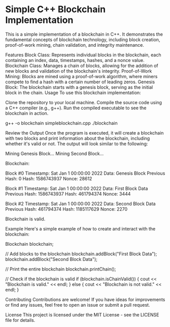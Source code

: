 # Simple C++ Blockchain Implementation

This is a simple implementation of a blockchain in C++. It demonstrates the fundamental concepts of blockchain technology, including block creation, proof-of-work mining, chain validation, and integrity maintenance.

Features
Block Class: Represents individual blocks in the blockchain, each containing an index, data, timestamps, hashes, and a nonce value.
Blockchain Class: Manages a chain of blocks, allowing for the addition of new blocks and validation of the blockchain's integrity.
Proof-of-Work Mining: Blocks are mined using a proof-of-work algorithm, where miners compete to find a hash with a certain number of leading zeros.
Genesis Block: The blockchain starts with a genesis block, serving as the initial block in the chain.
Usage
To use this blockchain implementation:

Clone the repository to your local machine.
Compile the source code using a C++ compiler (e.g., g++).
Run the compiled executable to see the blockchain in action.

g++ -o blockchain simpleblockchain.cpp
./blockchain

Review the Output
Once the program is executed, it will create a blockchain with two blocks and print information about the blockchain, including whether it's valid or not. The output will look similar to the following:

Mining Genesis Block...
Mining Second Block...

Blockchain:

Block #0
Timestamp: Sat Jan  1 00:00:00 2022
Data: Genesis Block
Previous Hash: 0
Hash: 1586743937
Nonce: 28612

Block #1
Timestamp: Sat Jan  1 00:00:00 2022
Data: First Block Data
Previous Hash: 1586743937
Hash: 461794374
Nonce: 3444

Block #2
Timestamp: Sat Jan  1 00:00:00 2022
Data: Second Block Data
Previous Hash: 461794374
Hash: 1185117629
Nonce: 2270

Blockchain is valid.

Example
Here's a simple example of how to create and interact with the blockchain:

Blockchain blockchain;

// Add blocks to the blockchain
blockchain.addBlock("First Block Data");
blockchain.addBlock("Second Block Data");

// Print the entire blockchain
blockchain.printChain();

// Check if the blockchain is valid
if (blockchain.isChainValid()) {
    cout << "Blockchain is valid." << endl;
} else {
    cout << "Blockchain is not valid." << endl;
}


Contributing
Contributions are welcome! If you have ideas for improvements or find any issues, feel free to open an issue or submit a pull request.

License
This project is licensed under the MIT License - see the LICENSE file for details.

